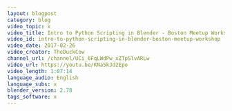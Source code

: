 ```yaml
---
layout: blogpost
category: blog
video_topic: x
video_title: Intro to Python Scripting in Blender - Boston Meetup Workshop
video_id: intro-to-python-scripting-in-blender-boston-meetup-workshop
video_date: 2017-02-26
video_creator: TheDuckCow
channel_url: /channel/UCi_6FqLWdPw_xZTpSlvARLw
video_url: https://youtu.be/KNa5kJd2Epo
video_length: 1:07:14
language_audio: English
language_subs: x
blender_version: 2.78
tags_software: x
---
```

